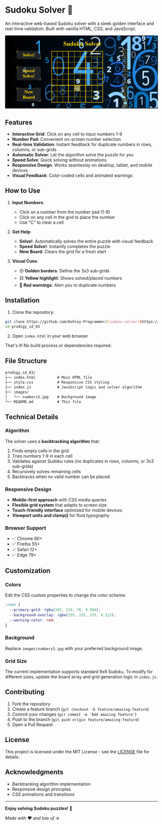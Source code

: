 # Sudoku Solver 🧩

An interactive web-based Sudoku solver with a sleek golden interface and real-time validation. Built with vanilla HTML, CSS, and JavaScript.

![prodigy_sd_03](images/Screenshot.png)

## Features

- **Interactive Grid**: Click on any cell to input numbers 1-9
- **Number Pad**: Convenient on-screen number selection
- **Real-time Validation**: Instant feedback for duplicate numbers in rows, columns, or sub-grids
- **Automatic Solver**: Let the algorithm solve the puzzle for you
- **Speed Solve**: Quick solving without animations
- **Responsive Design**: Works seamlessly on desktop, tablet, and mobile devices
- **Visual Feedback**: Color-coded cells and animated warnings

## How to Use

1. **Input Numbers**: 
   - Click on a number from the number pad (1-9)
   - Click on any cell in the grid to place the number
   - Use "C" to clear a cell

2. **Get Help**:
   - **Solve!**: Automatically solves the entire puzzle with visual feedback
   - **Speed Solve!**: Instantly completes the puzzle
   - **New Board**: Clears the grid for a fresh start

3. **Visual Cues**:
   - 🟡 **Golden borders**: Define the 3x3 sub-grids
   - 🟨 **Yellow highlight**: Shows solved/placed numbers
   - 🔴 **Red warnings**: Alert you to duplicate numbers

## Installation

1. Clone the repository:
```bash
git clone https://github.com/Ashley-Programmer/[sudoku-solver](https://github.com/Ashley-Programmer/PRODIGY_SD_03).git
cd prodigy_sd_03
```

2. Open `index.html` in your web browser

That's it! No build process or dependencies required.

## File Structure

```
prodigy_sd_03/
├── index.html          # Main HTML file
├── style.css           # Responsive CSS styling
├── index.js            # JavaScript logic and solver algorithm
├── images/
│   └── numbers3.jpg    # Background image
└── README.md           # This file
```

## Technical Details

### Algorithm
The solver uses a **backtracking algorithm** that:
1. Finds empty cells in the grid
2. Tries numbers 1-9 in each cell
3. Validates against Sudoku rules (no duplicates in rows, columns, or 3x3 sub-grids)
4. Recursively solves remaining cells
5. Backtracks when no valid number can be placed

### Responsive Design
- **Mobile-first approach** with CSS media queries
- **Flexible grid system** that adapts to screen size
- **Touch-friendly interface** optimized for mobile devices
- **Viewport units and clamp()** for fluid typography

### Browser Support
- ✅ Chrome 60+
- ✅ Firefox 55+  
- ✅ Safari 12+
- ✅ Edge 79+

## Customization

### Colors
Edit the CSS custom properties to change the color scheme:
```css
:root {
  --primary-gold: rgba(245, 219, 76, 0.904);
  --background-overlay: rgba(255, 255, 255, 0.123);
  --warning-color: red;
}
```

### Background
Replace `images/numbers3.jpg` with your preferred background image.

### Grid Size
The current implementation supports standard 9x9 Sudoku. To modify for different sizes, update the board array and grid generation logic in `index.js`.

## Contributing

1. Fork the repository
2. Create a feature branch (`git checkout -b feature/amazing-feature`)
3. Commit your changes (`git commit -m 'Add amazing feature'`)
4. Push to the branch (`git push origin feature/amazing-feature`)
5. Open a Pull Request

## License

This project is licensed under the MIT License - see the [LICENSE](LICENSE) file for details.

## Acknowledgments

- Backtracking algorithm implementation
- Responsive design principles
- CSS animations and transitions

---

**Enjoy solving Sudoku puzzles!** 🎯

*Made with ❤️ and lots of ☕*
